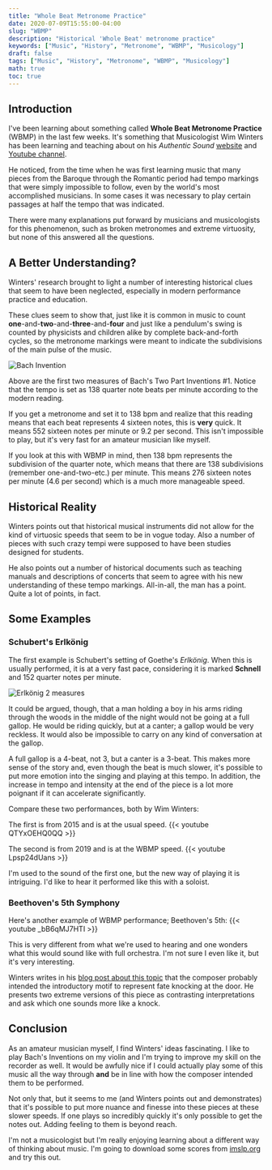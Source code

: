 ```yaml
---
title: "Whole Beat Metronome Practice"
date: 2020-07-09T15:55:00-04:00
slug: "WBMP"
description: "Historical 'Whole Beat' metronome practice"
keywords: ["Music", "History", "Metronome", "WBMP", "Musicology"]
draft: false
tags: ["Music", "History", "Metronome", "WBMP", "Musicology"]
math: true
toc: true
---
```


## Introduction

I've been learning about something called **Whole Beat Metronome Practice** (WBMP) in the last few weeks. It's something that Musicologist Wim Winters has been learning and teaching about on his *Authentic Sound* [website](https://www.authenticsound.org) and [Youtube channel](https://www.youtube.com/c/AuthenticSound).

He noticed, from the time when he was first learning music that many pieces from the Baroque through the Romantic period had tempo markings that were simply impossible to follow, even by the world's most accomplished musicians. In some cases it was necessary to play certain passages at half the tempo that was indicated.

There were many explanations put forward by musicians and musicologists for this phenomenon, such as broken metronomes and extreme virtuosity, but none of this answered all the questions.

## A Better Understanding?

Winters' research brought to light a number of interesting historical clues that seem to have been neglected, especially in modern performance practice and education.

These clues seem to show that, just like it is common in music to count **one**-and-**two**-and-**three**-and-**four** and just like a pendulum's swing is counted by physicists and children alike by complete back-and-forth cycles, so the metronome markings were meant to indicate the subdivisions of the main pulse of the music.

![Bach Invention](/images/BachInventions-1stTwoMeasures.png "Look at the Tempo marking")

Above are the first two measures of Bach's Two Part Inventions #1. Notice that the tempo is set as 138 quarter note beats per minute according to the modern reading. 

If you get a metronome and set it to 138 bpm and realize that this reading means that each beat represents 4 sixteen notes, this is **very** quick. It means 552 sixteen notes per minute or 9.2 per second. This isn't impossible to play, but it's very fast for an amateur musician like myself.

If you look at this with WBMP in mind, then 138 bpm represents the subdivision of the quarter note, which means that there are 138 subdivisions (remember one-and-two-etc.) per minute. This means 276 sixteen notes per minute (4.6 per second) which is a much more manageable speed.

## Historical Reality

Winters points out that historical musical instruments did not allow for the kind of virtuosic speeds that seem to be in vogue today. Also a number of pieces with such crazy tempi were supposed to have been studies designed for students.

He also points out a number of historical documents such as teaching manuals and descriptions of concerts that seem to agree with his new understanding of these tempo markings. All-in-all, the man has a point. Quite a lot of points, in fact.

## Some Examples

### Schubert's Erlkönig

The first example is Schubert's setting of Goethe's *Erlkönig*. When this is usually performed, it is at a very fast pace, considering it is marked **Schnell** and 152 quarter notes per minute.

![Erlkönig 2 measures](/images/Erlkonig-1stTwoMeasures.png)

It could be argued, though, that a man holding a boy in his arms riding through the woods in the middle of the night would not be going at a full gallop. He would be riding quickly, but at a canter; a gallop would be very reckless. It would also be impossible to carry on any kind of conversation at the gallop.

A full gallop is a 4-beat, not 3, but a canter is a 3-beat. This makes more sense of the story and, even though the beat is much slower, it's possible to put more emotion into the singing and playing at this tempo. In addition, the increase in tempo and intensity at the end of the piece is a lot more poignant if it can accelerate significantly.

Compare these two performances, both by Wim Winters:

The first is from 2015 and is at the usual speed.
{{< youtube QTYxOEHQ0QQ >}}

The second is from 2019 and is at the WBMP speed.
{{< youtube Lpsp24dUans >}}

I'm used to the sound of the first one, but the new way of playing it is intriguing. I'd like to hear it performed like this with a soloist.

### Beethoven's 5th Symphony

Here's another example of WBMP performance; Beethoven's 5th:
{{< youtube _bB6qMJ7HTI >}}

This is very different from what we're used to hearing and one wonders what this would sound like with full orchestra. I'm not sure I even like it, but it's very interesting.

Winters writes in his [blog post about this topic](https://www.authenticsound.org/beethovens-5th-do-we-still-hear-his-message-today/) that the composer probably intended the introductory motif to represent fate knocking at the door. He presents two extreme versions of this piece as contrasting interpretations and ask which one sounds more like a knock.

## Conclusion

As an amateur musician myself, I find Winters' ideas fascinating. I like to play Bach's Inventions on my violin and I'm trying to improve my skill on the recorder as well. It would be awfully nice if I could actually play some of this music all the way through **and** be in line with how the composer intended them to be performed.

Not only that, but it seems to me (and Winters points out and demonstrates) that it's possible to put more nuance and finesse into these pieces at these slower speeds. If one plays so incredibly quickly it's only possible to get the notes out. Adding feeling to them is beyond reach.

I'm not a musicologist but I'm really enjoying learning about a different way of thinking about music. I'm going to download some scores from [imslp.org](https://imslp.org) and try this out.